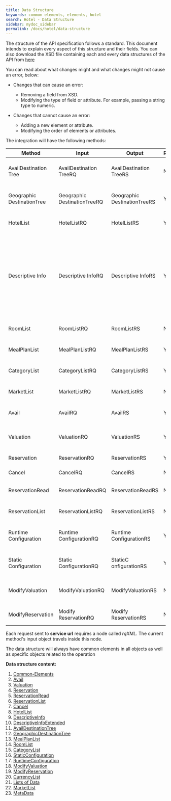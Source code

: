 ```yaml
---
title: Data Structure
keywords: common elements, elements, hotel
search: Hotel - Data Structure
sidebar: mydoc_sidebar
permalink: /docs/hotel/data-structure
---
```


The structure of the API specification follows a standard. This document intends to explain every aspect of this structure and their fields. 
You can also download the XSD file containing each and every data structures of the API from [here](/articles-pub/docs/hotel/storage/hotel.xsd)

You can read about what changes might and what changes might not cause an error, below:

* Changes that can cause an error:
  * Removing a field from XSD.
  * Modifying the type of field or attribute. For example, passing a string type to numeric.
  
* Changes that cannot cause an error:
  * Adding a new element or attribute.
  * Modifying the order of elements or attributes.

The integration will have the following methods:


| **Method**                | **Input**                   | **Output**                  | **Required** | **Description** |
| ------------------------- | --------------------------- | --------------------------- | ------------ | --------------- |
| AvailDestination Tree      | AvailDestination TreeRQ      | AvailDestination TreeRS      | No           | Returns a tree of available destinations. |
| Geographic DestinationTree | Geographic DestinationTreeRQ | Geographic DestinationTreeRS | Yes          | Returns a tree of supplier's destinations. |
| HotelList                 | HotelListRQ                 | HotelListRS                 | Yes          | Returns a list of available hotels. |
| Descriptive Info           | Descriptive InfoRQ           | Descriptive InfoRS           | Yes          | Retrieves information for current hotel such as photos, descriptions, amenities,etc as well as basic info (code,name, town, address, contact). |
| RoomList                  | RoomListRQ                  | RoomListRS                  | No           | Returns available room types. |
| MealPlanList              | MealPlanListRQ              | MealPlanListRS              | Yes          | Returns a list of available boards. |
| CategoryList              | CategoryListRQ              | CategoryListRS              | Yes  	       | Returns a list of available categories. |
| MarketList              | MarketListRQ              | MarketListRS              | No  	       | Returns a list of available markets. |
| Avail                     | AvailRQ                     | AvailRS                     | Yes          | Makes an availability request. |
| Valuation                 | ValuationRQ                 | ValuationRS                 | Yes          | Retrieves a booking quote (pre-book). |
| Reservation               | ReservationRQ               | ReservationRS               | Yes          | Makes a booking. |
| Cancel                    | CancelRQ                    | CancelRS                    | No           | Cancels a booking. |
| ReservationRead           | ReservationReadRQ           | ReservationReadRS           | No           | Retrieves booking details. |
| ReservationList           | ReservationListRQ           | ReservationListRS           | No           | Retrieves a list of bookings. |
| Runtime Configuration      | Runtime ConfigurationRQ      | Runtime ConfigurationRS      | Yes          |Retrieves the supplier’s run-time configuration. |
| Static Configuration       | Static ConfigurationRQ       | StaticC onfigurationRS       | Yes          | Retrieves the supplier’s static configuration. |
| ModifyValuation           | ModifyValuationRQ           | ModifyValuationRS           | No           | Requests a possible booking change. |
| ModifyReservation         | Modify ReservationRQ         |  Modify ReservationRS        | No           | Confirms booking change. |


Each request sent to  **service url** requires a node called *rqXML*. The current method's input object travels inside this node.


The data structure will always have common elements in all objects as well as
specific objects related to the operation



**Data structure content:**

1. [Common-Elements](/docs/hotel/DSF/Common-Elements)
2. [Avail](/docs/hotel/DSF/Avail)
3. [Valuation](/docs/hotel/DSF/Valuation)
4. [Reservation](/docs/hotel/DSF/Reservation)
5. [ReservationRead](/docs/hotel/DSF/ReservationRead)
6. [ReservationList](/docs/hotel/DSF/ReservationList)
7. [Cancel](/docs/hotel/DSF/Cancel)
8. [HotelList](/docs/hotel/DSF/HotelList)
9. [DescriptiveInfo](/docs/hotel/DSF/DescriptiveInfo)
10. [DescriptiveInfoExtended](/docs/hotel/DSF/DescriptiveInfoExtended)
11. [AvailDestinationTree](/docs/hotel/DSF/AvailDestinationTree)
12. [GeographicDestinationTree](/docs/hotel/DSF/GeographicDestinationTree)
13. [MealPlanList](/docs/hotel/DSF/MealPlanList)
14. [RoomList](/docs/hotel/DSF/RoomList)
15. [CategoryList](/docs/hotel/DSF/CategoryList)
16. [StaticConfiguration](/docs/hotel/DSF/StaticConfiguration)
17. [RuntimeConfiguration](/docs/hotel/DSF/RuntimeConfiguration)
18. [ModifyValuation](/docs/hotel/DSF/ModifyValuation)
19. [ModifyReservation](/docs/hotel/DSF/ModifyReservation)
20. [CurrencyList](/docs/hotel/DSF/CurrencyList)
21. [Lists of Data](/docs/hotel/DSF/ListData)
22. [MarketList](/docs/hotel/DSF/MarketList)
23. [MetaData](/docs/hotel/DSF/MetaData)



